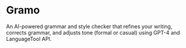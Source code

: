 # Gramo
An AI-powered grammar and style checker that refines your writing, corrects grammar, and adjusts tone (formal or casual) using GPT-4 and LanguageTool API.
